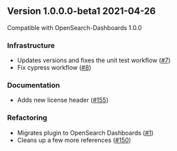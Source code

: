 ## Version 1.0.0.0-beta1 2021-04-26

Compatible with OpenSearch-Dashboards 1.0.0

### Infrastructure

* Updates versions and fixes the unit test workflow ([#7](https://github.com/opensearch-project/index-management-dashboards-plugin/pull/7))
* Fix cypress workflow ([#8](https://github.com/opensearch-project/index-management-dashboards-plugin/pull/8))

### Documentation

* Adds new license header ([#155](https://github.com/opensearch-project/index-management-dashboards-plugin/pull/6))

### Refactoring

* Migrates plugin to OpenSearch Dashboards ([#1](https://github.com/opensearch-project/index-management-dashboards-plugin/pull/1))
* Cleans up a few more references ([#150](https://github.com/opensearch-project/index-management-dashboards-plugin/pull/5))

